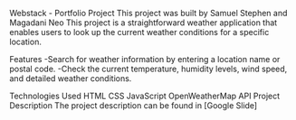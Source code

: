 Webstack - Portfolio Project
This project was built by Samuel Stephen and Magadani Neo
This project is a straightforward weather application that enables users to look up the current weather conditions for a specific location.

Features
-Search for weather information by entering a location name or postal code. -Check the current temperature, humidity levels, wind speed, and detailed weather conditions.

Technologies Used
HTML
CSS
JavaScript
OpenWeatherMap API
Project Description
The project description can be found in [Google Slide]
